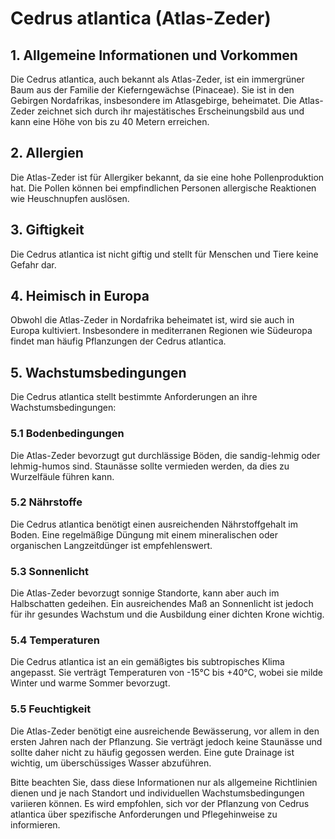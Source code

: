 # Cedrus atlantica (Atlas-Zeder)

## 1. Allgemeine Informationen und Vorkommen
Die Cedrus atlantica, auch bekannt als Atlas-Zeder, ist ein immergrüner Baum aus der Familie der Kieferngewächse (Pinaceae). Sie ist in den Gebirgen Nordafrikas, insbesondere im Atlasgebirge, beheimatet. Die Atlas-Zeder zeichnet sich durch ihr majestätisches Erscheinungsbild aus und kann eine Höhe von bis zu 40 Metern erreichen.

## 2. Allergien
Die Atlas-Zeder ist für Allergiker bekannt, da sie eine hohe Pollenproduktion hat. Die Pollen können bei empfindlichen Personen allergische Reaktionen wie Heuschnupfen auslösen.

## 3. Giftigkeit
Die Cedrus atlantica ist nicht giftig und stellt für Menschen und Tiere keine Gefahr dar.

## 4. Heimisch in Europa
Obwohl die Atlas-Zeder in Nordafrika beheimatet ist, wird sie auch in Europa kultiviert. Insbesondere in mediterranen Regionen wie Südeuropa findet man häufig Pflanzungen der Cedrus atlantica.

## 5. Wachstumsbedingungen
Die Cedrus atlantica stellt bestimmte Anforderungen an ihre Wachstumsbedingungen:

### 5.1 Bodenbedingungen
Die Atlas-Zeder bevorzugt gut durchlässige Böden, die sandig-lehmig oder lehmig-humos sind. Staunässe sollte vermieden werden, da dies zu Wurzelfäule führen kann.

### 5.2 Nährstoffe
Die Cedrus atlantica benötigt einen ausreichenden Nährstoffgehalt im Boden. Eine regelmäßige Düngung mit einem mineralischen oder organischen Langzeitdünger ist empfehlenswert.

### 5.3 Sonnenlicht
Die Atlas-Zeder bevorzugt sonnige Standorte, kann aber auch im Halbschatten gedeihen. Ein ausreichendes Maß an Sonnenlicht ist jedoch für ihr gesundes Wachstum und die Ausbildung einer dichten Krone wichtig.

### 5.4 Temperaturen
Die Cedrus atlantica ist an ein gemäßigtes bis subtropisches Klima angepasst. Sie verträgt Temperaturen von -15°C bis +40°C, wobei sie milde Winter und warme Sommer bevorzugt.

### 5.5 Feuchtigkeit
Die Atlas-Zeder benötigt eine ausreichende Bewässerung, vor allem in den ersten Jahren nach der Pflanzung. Sie verträgt jedoch keine Staunässe und sollte daher nicht zu häufig gegossen werden. Eine gute Drainage ist wichtig, um überschüssiges Wasser abzuführen.

Bitte beachten Sie, dass diese Informationen nur als allgemeine Richtlinien dienen und je nach Standort und individuellen Wachstumsbedingungen variieren können. Es wird empfohlen, sich vor der Pflanzung von Cedrus atlantica über spezifische Anforderungen und Pflegehinweise zu informieren.

